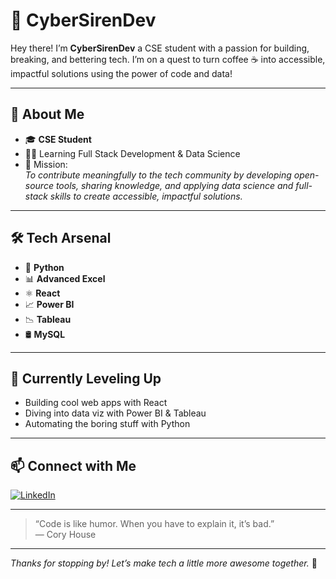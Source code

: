 # 👾 CyberSirenDev

Hey there! I’m **CyberSirenDev**  a CSE student with a passion for building, breaking, and bettering tech. I’m on a quest to turn coffee ☕ into accessible, impactful solutions using the power of code and data!

---

## 🚀 About Me

- 🎓 **CSE Student**
- 👩‍💻 Learning Full Stack Development & Data Science
- 🎯 Mission:  
  *To contribute meaningfully to the tech community by developing open-source tools, sharing knowledge, and applying data science and full-stack skills to create accessible, impactful solutions.*

---

## 🛠️ Tech Arsenal

- 🐍 **Python**
- 📊 **Advanced Excel**
- ⚛️ **React**
- 📈 **Power BI**
- 📉 **Tableau**
- 🛢️ **MySQL**

---

## 🌱 Currently Leveling Up

- Building cool web apps with React
- Diving into data viz with Power BI & Tableau
- Automating the boring stuff with Python

---

## 📫 Connect with Me

[![LinkedIn](https://img.shields.io/badge/LinkedIn-blue?style=flat-square&logo=linkedin)](https://www.linkedin.com/in/snehal-jagtap-0293b62b8/)

---

> “Code is like humor. When you have to explain it, it’s bad.”  
> — Cory House

---

_Thanks for stopping by! Let’s make tech a little more awesome together._ 🚀

<!--
**CyberSirenDev/CyberSirenDev** is a ✨ _special_ ✨ repository because its `README.md` (this file) appears on your GitHub profile.

Here are some ideas to get you started:

- 🔭 I’m currently working on ...
- 🌱 I’m currently learning ...
- 👯 I’m looking to collaborate on ...
- 🤔 I’m looking for help with ...
- 💬 Ask me about ...
- 📫 How to reach me: ...
- 😄 Pronouns: ...
- ⚡ Fun fact: ...
-->
